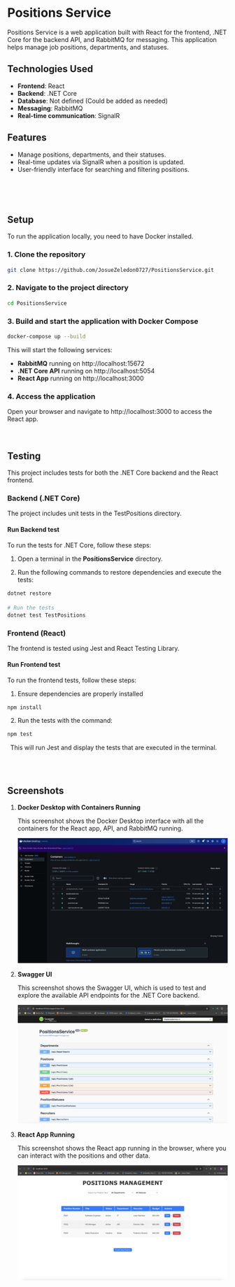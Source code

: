 # Positions Service

Positions Service is a web application built with React for the frontend, .NET Core for the backend API, and RabbitMQ for messaging. This application helps manage job positions, departments, and statuses.

## Technologies Used

- **Frontend**: React
- **Backend**: .NET Core
- **Database**: Not defined (Could be added as needed)
- **Messaging**: RabbitMQ
- **Real-time communication**: SignalR

## Features

- Manage positions, departments, and their statuses.
- Real-time updates via SignalR when a position is updated.
- User-friendly interface for searching and filtering positions.
<br>
<br>
<br>

## Setup

To run the application locally, you need to have Docker installed.

### 1. Clone the repository

```bash
git clone https://github.com/JosueZeledon0727/PositionsService.git
```

### 2. Navigate to the project directory

```bash
cd PositionsService
```

### 3. Build and start the application with Docker Compose

```bash
docker-compose up --build
```
This will start the following services:

- **RabbitMQ** running on http://localhost:15672
- **.NET Core API** running on http://localhost:5054
- **React App** running on http://localhost:3000


### 4. Access the application
Open your browser and navigate to http://localhost:3000 to access the React app.
<br>
<br>
<br>
## Testing
This project includes tests for both the .NET Core backend and the React frontend.

### Backend (.NET Core)

The project includes unit tests in the TestPositions directory. 

#### Run Backend test
To run the tests for .NET Core, follow these steps:

1. Open a terminal in the **PositionsService** directory.

2. Run the following commands to restore dependencies and execute the tests:

```bash
dotnet restore

# Run the tests
dotnet test TestPositions
```

### Frontend (React)

The frontend is tested using Jest and React Testing Library.

#### Run Frontend test
To run the frontend tests, follow these steps:

1. Ensure dependencies are properly installed
```bash
npm install
```

2. Run the tests with the command:
```bash
npm test
```

&ensp;This will run Jest and display the tests that are executed in the terminal.

<br>
<br>

## Screenshots

1. **Docker Desktop with Containers Running**

   This screenshot shows the Docker Desktop interface with all the containers for the React app, API, and RabbitMQ running.

   ![Docker Desktop with Containers](./assets/docker_containers.png)

2. **Swagger UI**

   This screenshot shows the Swagger UI, which is used to test and explore the available API endpoints for the .NET Core backend.

   ![Swagger UI](./assets/swagger_ui.png)

3. **React App Running**

   This screenshot shows the React app running in the browser, where you can interact with the positions and other data.

   ![React App Running](./assets/react_app.png)